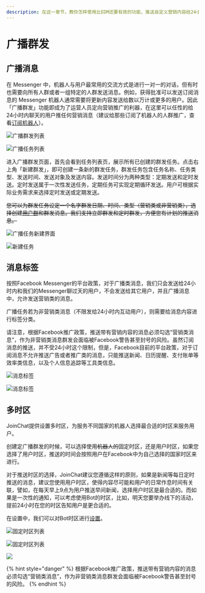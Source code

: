 ```yaml
---
description: 在这一章节，教你怎样使用比EDM还要有效的功能，推送自定义营销内容给24小时内聊过天的所有用户～
---
```


# 广播群发

## 广播消息

在 Messenger 中，机器人与用户最常用的交流方式是进行一对一的对话，但有时也需要向所有人群或者一组特定的人群发送消息。例如，获得批准可以发送订阅消息的 Messenger 机器人通常需要将更新内容发送给数以万计或更多的用户。因此「广播群发」功能即成为了运营人员定向营销推广的利器，在这里可以任性的给24小时内聊天的用户推任何营销消息（建议给那些订阅了机器人的人群推广，查看[订阅机器人](../../basic-knowledge/zu-cheng-jie-gou.md#ding-yue-ji-qi-ren-he-qu-xiao-ding-yue-ji-qi-ren)）。

![&#x5E7F;&#x64AD;&#x7FA4;&#x53D1;&#x5217;&#x8868;](../../.gitbook/assets/guang-bo-qun-fa-lie-biao.png)

![&#x5E7F;&#x64AD;&#x4EFB;&#x52A1;&#x5217;&#x8868;](../../.gitbook/assets/image%20%28130%29.png)

进入广播群发页面，首先会看到任务列表页，展示所有已创建的群发任务。点击右上角「新建群发」，即可创建一条新的群发任务，群发任务包含任务名称、任务类型、发送时间、发送对象及发送内容。发送时间分为两种类型：定期发送和定时发送。定时发送属于一次性发送任务，定期任务可实现定期循环发送。用户可根据实际业务需求来选择定时发送或定期发送。

~~您可以为群发任务设定一个名字群发日期、时间、类型（营销类或非营销类），选择创建~~[~~用户群~~](../yong-hu.md#yong-hu-qun)~~和群发消息。我们支持立即群发和定时群发，方便您有计划的推送消息。~~

![&#x5E7F;&#x64AD;&#x4EFB;&#x52A1;&#x65B0;&#x5EFA;&#x754C;&#x9762;](../../.gitbook/assets/guang-bo-ren-wu-chuang-jian-jie-mian.png)

![&#x65B0;&#x5EFA;&#x4EFB;&#x52A1;](../../.gitbook/assets/image%20%28146%29.png)

## 消息标签

按照Facebook Messenger的平台政策，对于广播类消息，我们只会发送给24小时内和我们的Messenger聊过天的用户，不会发送给其它用户，并且广播消息中，允许发送营销类的消息。

广播任务若为非营销类消息（不限发给24小时内互动用户），则需要给消息内容进行标签分类。

请注意，根据Facebook推广政策，推送带有营销内容的消息必须勾选“营销类消息”，作为非营销类消息群发会面临被Facebook警告甚至封号的风险。虽然订阅消息的推送，并不受24小时这个限制，但是，Facebook目前的平台政策，对于订阅消息不允许推送广告或者推广类的消息，只能推送新闻、日历提醒、支付账单等效率类信息，以及个人信息追踪等工具类信息。

![&#x6D88;&#x606F;&#x6807;&#x7B7E;](../../.gitbook/assets/fei-ying-xiao-lei-guang-bo-ren-wu-biao-qian.png)

![&#x6D88;&#x606F;&#x6807;&#x7B7E;](../../.gitbook/assets/image%20%28148%29.png)

## 多时区

JoinChat提供设置多时区，为服务不同国家的机器人选择最合适的时区来服务用户。

创建定广播群发的时候，可以选择使用~~机器人的~~固定时区，还是用户时区，如果您选择了用户时区，推送的时间会按照用户在Facebook中为自己选择的国家时区来进行。

对于推送时区的选择，JoinChat建议您遵循这样的原则，如果是新闻等每日定时推送的消息，建议您使用用户时区，使得内容尽可能和用户的日常作息时间有关联，譬如，在每天早上9点为用户推送早间新闻，选择用户时区是最合适的。而如果是一次性的通知，可以考虑使用Bot的时区，比如，明天您要举办线下的活动，提前24小时在您的时区告知用户是更合适的。

在设置中，我们可以对Bot时区进行[设置](../she-zhi/ji-chu-she-zhi.md#ji-qi-ren-duo-shi-qu)。

![&#x56FA;&#x5B9A;&#x65F6;&#x533A;&#x5217;&#x8868;](../../.gitbook/assets/guang-bo-ren-wu-gu-ding-shi-qu-lie-biao.png)



![&#x56FA;&#x5B9A;&#x65F6;&#x533A;&#x5217;&#x8868;](../../.gitbook/assets/guang-bo-ren-wu-gu-ding-shi-qu-lie-biao-1.png)

![](../../.gitbook/assets/image%20%28122%29.png)

{% hint style="danger" %}
根据Facebook推广政策，推送带有营销内容的消息必须勾选“营销类消息”，作为非营销类消息群发会面临被Facebook警告甚至封号的风险。
{% endhint %}

